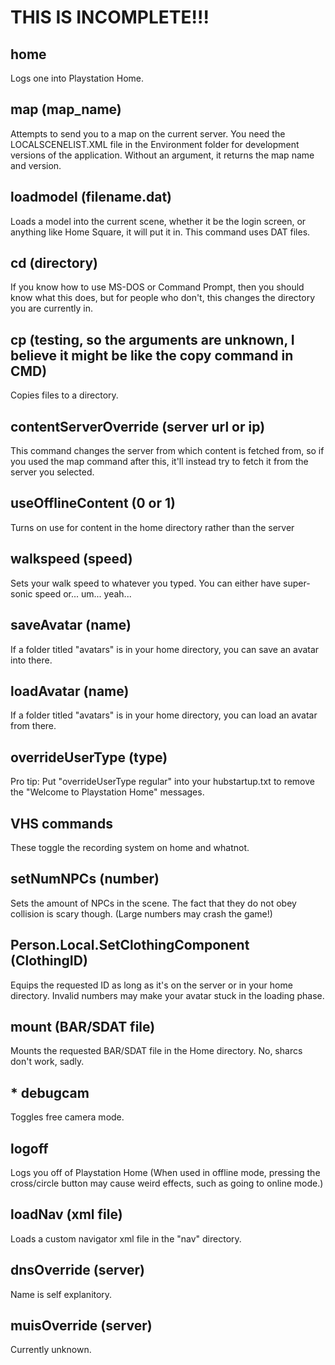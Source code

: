 # THIS IS INCOMPLETE!!!
## home
Logs one into Playstation Home.
## map (map_name)
Attempts to send you to a map on the current server. You need the LOCALSCENELIST.XML file in the Environment folder for development versions of the application. Without an argument, it returns the map name and version.
## loadmodel (filename.dat)
Loads a model into the current scene, whether it be the login screen, or anything like Home Square, it will put it in. This command uses DAT files.
## cd (directory)
If you know how to use MS-DOS or Command Prompt, then you should know what this does, but for people who don't, this changes the directory you are currently in.
## cp (testing, so the arguments are unknown, I believe it might be like the copy command in CMD)
Copies files to a directory.
## contentServerOverride (server url or ip)
This command changes the server from which content is fetched from, so if you used the map command after this, it'll instead try to fetch it from the server you selected.
## useOfflineContent (0 or 1)
Turns on use for content in the home directory rather than the server
## walkspeed (speed)
Sets your walk speed to whatever you typed. You can either have super-sonic speed or... um... yeah...
## saveAvatar (name)
If a folder titled "avatars" is in your home directory, you can save an avatar into there.
## loadAvatar (name)
If a folder titled "avatars" is in your home directory, you can load an avatar from there.
## overrideUserType (type)
Pro tip: Put "overrideUserType regular" into your hubstartup.txt to remove the "Welcome to Playstation Home" messages.
## VHS commands
These toggle the recording system on home and whatnot.
## setNumNPCs (number)
Sets the amount of NPCs in the scene. The fact that they do not obey collision is scary though. (Large numbers may crash the game!)
## Person.Local.SetClothingComponent (ClothingID)
Equips the requested ID as long as it's on the server or in your home directory. Invalid numbers may make your avatar stuck in the loading phase.
## mount (BAR/SDAT file)
Mounts the requested BAR/SDAT file in the Home directory. No, sharcs don't work, sadly.
## * debugcam
Toggles free camera mode.
## logoff
Logs you off of Playstation Home (When used in offline mode, pressing the cross/circle button may cause weird effects, such as going to online mode.)
## loadNav (xml file)
Loads a custom navigator xml file in the "nav" directory.
## dnsOverride (server)
Name is self explanitory.
## muisOverride (server)
Currently unknown.
